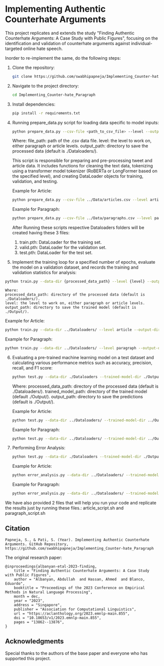 # Implementing Authentic Counterhate Arguments

This project replicates and extends the study "Finding Authentic Counterhate Arguments: A Case Study with Public Figures", focusing on the identification and validation of counterhate arguments against individual-targeted online hate speech.

Inorder to re-implement the same, do the following steps: 

1. Clone the repository:
   ```sh
   git clone https://github.com/swabhipapneja/Implementing_Counter-hate_Paragraph.git
   ```

2. Navigate to the project directory:
   ```sh
   cd Implementing_Counter-hate_Paragraph
   ```

3. Install dependencies:
   ```sh
   pip install -r requirements.txt
   ```

4. Running prepare_data.py script for loading data specific to model inputs:
   ```sh
   python prepare_data.py --csv-file <path_to_csv_file> --level --output-dir <output_directory>
   ```
    Where:
    file_path: path of the .csv data file.
    level: the level to work on, either paragraph or article levels.
    output_path: directory to save the processed data (default is ./Dataloaders/).

   This script is responsible for preparing and pre-processing tweet and article data. It includes functions for cleaning the text data, tokenizing using a transformer model tokenizer (RoBERTa or LongFormer based on the specified level), and creating DataLoader objects for training, validation, and testing.
   
   Example for Article:
   ```sh
   python prepare_data.py --csv-file ../Data/articles.csv --level article --output-dir ../Dataloaders/
   ```
   Example for Paragraph:
   ```sh
   python prepare_data.py --csv-file ../Data/paragraphs.csv --level paragraph --output-dir ../Dataloaders/
   ```
   After Running these scripts respective Dataloaders folders will be created having these 3 files:
      1. train.pth: DataLoader for the training set.
      2. valid.pth: DataLoader for the validation set.
      3. test.pth: DataLoader for the test set.

6.  Implement the training loop for a specified number of epochs, evaluate the model on a validation dataset, and records the training and validation statistics for analysis:
   ```sh
   python train.py --data-dir {processed_data_path} --level {level} --output-dir {output_path}
   ```
    Where:
    processed_data_path: directory of the processed data (default is ./Dataloaders/).
    level: the level to work on, either paragraph or article levels.
    output_path: directory to save the trained model (default is ./Output/).

   Example for Article:
   ```sh
   python train.py --data-dir ../Dataloaders/ --level article --output-dir ../Output/
   ```
   Example for Paragraph:
   ```sh
   python train.py --data-dir ../Dataloaders/ --level paragraph --output-dir ../Output/
   ```


6. Evaluating a pre-trained machine learning model on a test dataset and calculating various performance metrics such as accuracy, precision, recall, and F1 score:
   ```sh
   python test.py --data-dir ./Dataloaders --trained-model-dir ./Output --output-dir ./Output
   ```
    Where:
    processed_data_path: directory of the processed data (default is ./Dataloaders/).
    trained_model_path: directory of the trained model (default ./Output/).
    output_path: directory to save the predictions (default is ./Output/).

   Example for Article:
   ```sh
   python test.py --data-dir ../Dataloaders/ --trained-model-dir ../Output/ --output-dir ../Output/
   ```
   Example for Paragraph:
   ```sh
   python test.py --data-dir ../Dataloaders/ --trained-model-dir ../Output/ --output-dir ../Output/
   ```

7. Performing Error Analysis:
   ```sh
   python test.py --data-dir ./Dataloaders --trained-model-dir ./Output --output-dir ./Output
   ```

   Example for Article:
   ```sh
   python error_analysis.py --data-dir ../Dataloaders/ --trained-model-dir ../Output/ --output-dir ../Output/
   ```
   Example for Paragraph:
   ```sh
   python error_analysis.py --data-dir ../Dataloaders/ --trained-model-dir ../Output/ --output-dir ../Output/
   ```

We have also provided 2 files that will help you run your code and replicate the results just by running these files.:
article_script.sh and paragraph_script.sh

## Citation

```
Papneja, S., & Pati, S. (Year). Implementing Authentic Counterhate Arguments. GitHub Repository, https://github.com/swabhipapneja/Implementing_Counter-hate_Paragraph
```

The original research paper:
```
@inproceedings{albanyan-etal-2023-finding,
    title = "Finding Authentic Counterhate Arguments: A Case Study with Public Figures",
    author = "Albanyan, Abdullah  and Hassan, Ahmed  and Blanco, Eduardo",
    booktitle = "Proceedings of the 2023 Conference on Empirical Methods in Natural Language Processing",
    month = dec,
    year = "2023",
    address = "Singapore",
    publisher = "Association for Computational Linguistics",
    url = "https://aclanthology.org/2023.emnlp-main.855",
    doi = "10.18653/v1/2023.emnlp-main.855",
    pages = "13862--13876",
}
```

## Acknowledgments

Special thanks to the authors of the base paper and everyone who has supported this project.

